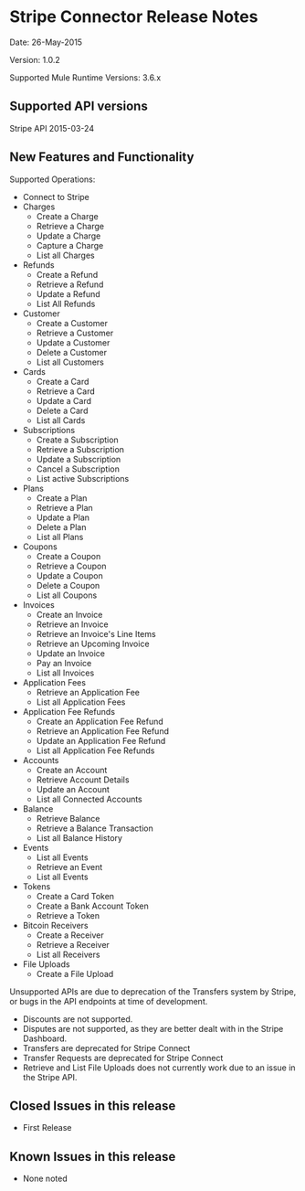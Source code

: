 Stripe Connector Release Notes
=====================================

Date: 26-May-2015

Version: 1.0.2

Supported Mule Runtime Versions: 3.6.x

Supported API versions
----------------------
Stripe API 2015-03-24


New Features and Functionality
------------------------------
Supported Operations:

* Connect to Stripe
* Charges
  * Create a Charge
  * Retrieve a Charge
  * Update a Charge
  * Capture a Charge
  * List all Charges
* Refunds
  * Create a Refund
  * Retrieve a Refund
  * Update a Refund
  * List All Refunds  
* Customer
  * Create a Customer
  * Retrieve a Customer
  * Update a Customer
  * Delete a Customer
  * List all Customers 
* Cards
  * Create a Card
  * Retrieve a Card
  * Update a Card
  * Delete a Card
  * List all Cards
* Subscriptions
  * Create a Subscription
  * Retrieve a Subscription
  * Update a Subscription
  * Cancel a Subscription
  * List active Subscriptions
* Plans
  * Create a Plan
  * Retrieve a Plan
  * Update a Plan
  * Delete a Plan
  * List all Plans
* Coupons
  * Create a Coupon
  * Retrieve a Coupon
  * Update a Coupon
  * Delete a Coupon
  * List all Coupons 
* Invoices
  * Create an Invoice
  * Retrieve an Invoice
  * Retrieve an Invoice's Line Items
  * Retrieve an Upcoming Invoice
  * Update an Invoice
  * Pay an Invoice
  * List all Invoices
* Application Fees
  * Retrieve an Application Fee
  * List all Application Fees
* Application Fee Refunds
  * Create an Application Fee Refund
  * Retrieve an Application Fee Refund
  * Update an Application Fee Refund  
  * List all Application Fee Refunds
* Accounts
  * Create an Account
  * Retrieve Account Details
  * Update an Account
  * List all Connected Accounts
* Balance
  * Retrieve Balance
  * Retrieve a Balance Transaction
  * List all Balance History
* Events
  * List all Events  
  * Retrieve an Event
  * List all Events
* Tokens
  * Create a Card Token
  * Create a Bank Account Token
  * Retrieve a Token
* Bitcoin Receivers
  * Create a Receiver
  * Retrieve a Receiver
  * List all Receivers
* File Uploads
  * Create a File Upload
  
Unsupported APIs are due to deprecation of the Transfers system by Stripe, or bugs in the API endpoints at time of development.
* Discounts are not supported.
* Disputes are not supported, as they are better dealt with in the Stripe Dashboard.
* Transfers are deprecated for Stripe Connect
* Transfer Requests are deprecated for Stripe Connect
* Retrieve and List File Uploads does not currently work due to an issue in the Stripe API.


Closed Issues in this release
-----------------------------

* First Release

Known Issues in this release
----------------------------

* None noted